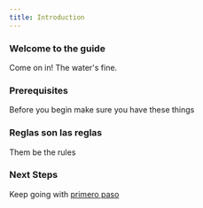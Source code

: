 ```yaml
---
title: Introduction
---
```


### Welcome to the guide
Come on in! The water's fine.

### Prerequisites
Before you begin make sure you have these things

### Reglas son las reglas
Them be the rules

### Next Steps
Keep going with [primero paso](paso-primero)

